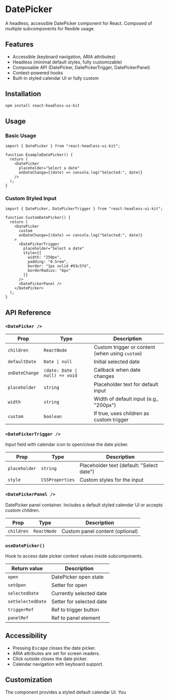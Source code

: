 # DatePicker

A headless, accessible DatePicker component for React. Composed of multiple subcomponents for flexible usage.

## Features

- Accessible (keyboard navigation, ARIA attributes)
- Headless (minimal default styles, fully customizable)
- Composable API (DatePicker, DatePickerTrigger, DatePickerPanel)
- Context-powered hooks
- Built-in styled calendar UI or fully custom

## Installation

```bash
npm install react-headless-ui-kit
```

## Usage

### Basic Usage

```tsx
import { DatePicker } from "react-headless-ui-kit";

function ExampleDatePicker() {
  return (
    <DatePicker 
      placeholder="Select a date"
      onDateChange={(date) => console.log("Selected:", date)}
    />
  );
}
```

### Custom Styled Input

```tsx
import { DatePicker, DatePickerTrigger } from "react-headless-ui-kit";

function CustomDatePicker() {
  return (
    <DatePicker 
      custom
      onDateChange={(date) => console.log("Selected:", date)}
    >
      <DatePickerTrigger
        placeholder="Select a date"
        style={{ 
          width: "250px",
          padding: "0.5rem",
          border: "1px solid #93c5fd",
          borderRadius: "6px"
        }}
      />
      <DatePickerPanel />
    </DatePicker>
  );
}
```

## API Reference

### `<DatePicker />`

| Prop           | Type                          | Description                       |
|----------------|-------------------------------|-----------------------------------|
| `children`     | `ReactNode`                   | Custom trigger or content (when using `custom`) |
| `defaultDate`  | `Date \| null`                | Initial selected date             |
| `onDateChange` | `(date: Date \| null) => void`| Callback when date changes        |
| `placeholder`  | `string`                      | Placeholder text for default input |
| `width`        | `string`                      | Width of default input (e.g., "200px") |
| `custom`  | `boolean`                     | If true, uses children as custom trigger |

### `<DatePickerTrigger />`

Input field with calendar icon to open/close the date picker.

| Prop          | Type         | Description                       |
|---------------|--------------|-----------------------------------|
| `placeholder` | `string`     | Placeholder text (default: "Select date") |
| `style`       | `CSSProperties` | Custom styles for the input    |

### `<DatePickerPanel />`

DatePicker panel container. Includes a default styled calendar UI or accepts custom children.

| Prop      | Type         | Description                       |
|-----------|--------------|-----------------------------------|
| `children`| `ReactNode`  | Custom panel content (optional)   |

### `useDatePicker()`

Hook to access date picker context values inside subcomponents.

| Return value    | Description              |
|-----------------|--------------------------|
| `open`          | DatePicker open state    |
| `setOpen`       | Setter for open          |
| `selectedDate`  | Currently selected date  |
| `setSelectedDate` | Setter for selected date |
| `triggerRef`    | Ref to trigger button    |
| `panelRef`      | Ref to panel element     |

## Accessibility

- Pressing <kbd>Escape</kbd> closes the date picker.
- ARIA attributes are set for screen readers.
- Click outside closes the date picker.
- Calendar navigation with keyboard support.

## Customization

The component provides a styled default calendar UI. You
